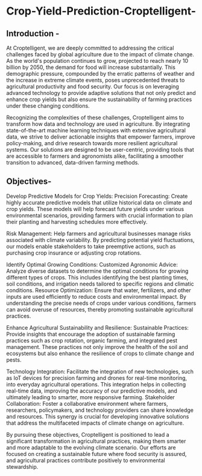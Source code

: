 # Crop-Yield-Prediction-Croptelligent-

## Introduction - 
At Croptelligent, we are deeply committed to addressing the critical challenges faced by global agriculture due to the impact of climate change. As the world's population continues to grow, projected to reach nearly 10 billion by 2050, the demand for food will increase substantially. This demographic pressure, compounded by the erratic patterns of weather and the increase in extreme climate events, poses unprecedented threats to agricultural productivity and food security. Our focus is on leveraging advanced technology to provide adaptive solutions that not only predict and enhance crop yields but also ensure the sustainability of farming practices under these changing conditions.

Recognizing the complexities of these challenges, Croptelligent aims to transform how data and technology are used in agriculture. By integrating state-of-the-art machine learning techniques with extensive agricultural data, we strive to deliver actionable insights that empower farmers, improve policy-making, and drive research towards more resilient agricultural systems. Our solutions are designed to be user-centric, providing tools that are accessible to farmers and agronomists alike, facilitating a smoother transition to advanced, data-driven farming methods.

## Objectives-
Develop Predictive Models for Crop Yields:
Precision Forecasting: Create highly accurate predictive models that utilize historical data on climate and crop yields. These models will help forecast future yields under various environmental scenarios, providing farmers with crucial information to plan their planting and harvesting schedules more effectively.

Risk Management: Help farmers and agricultural businesses manage risks associated with climate variability. By predicting potential yield fluctuations, our models enable stakeholders to take preemptive actions, such as purchasing crop insurance or adjusting crop rotations.

Identify Optimal Growing Conditions:
Customized Agronomic Advice: Analyze diverse datasets to determine the optimal conditions for growing different types of crops. This includes identifying the best planting times, soil conditions, and irrigation needs tailored to specific regions and climatic conditions.
Resource Optimization: Ensure that water, fertilizers, and other inputs are used efficiently to reduce costs and environmental impact. By understanding the precise needs of crops under various conditions, farmers can avoid overuse of resources, thereby promoting sustainable agricultural practices.

Enhance Agricultural Sustainability and Resilience:
Sustainable Practices: Provide insights that encourage the adoption of sustainable farming practices such as crop rotation, organic farming, and integrated pest management. These practices not only improve the health of the soil and ecosystems but also enhance the resilience of crops to climate change and pests.

Technology Integration: Facilitate the integration of new technologies, such as IoT devices for precision farming and drones for real-time monitoring, into everyday agricultural operations. This integration helps in collecting real-time data, improving the accuracy of our predictive models, and ultimately leading to smarter, more responsive farming.
Stakeholder Collaboration: Foster a collaborative environment where farmers, researchers, policymakers, and technology providers can share knowledge and resources. This synergy is crucial for developing innovative solutions that address the multifaceted impacts of climate change on agriculture.

By pursuing these objectives, Croptelligent is positioned to lead a significant transformation in agricultural practices, making them smarter and more adaptable to the evolving climate scenario. Our efforts are focused on creating a sustainable future where food security is assured, and agricultural practices contribute positively to environmental stewardship.
